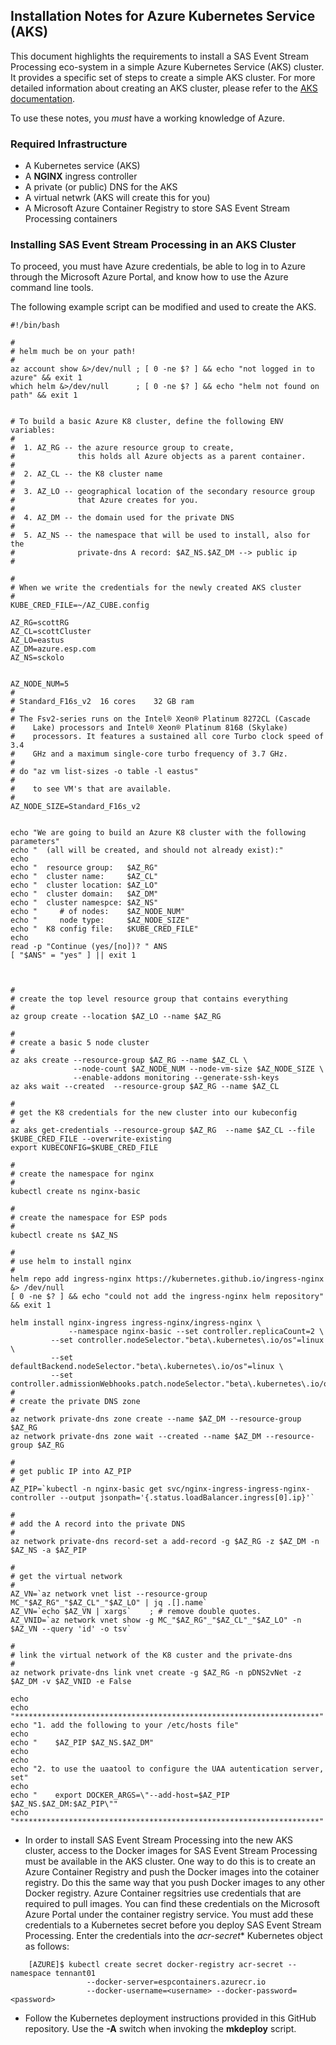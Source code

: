 ## Installation Notes for Azure Kubernetes Service (AKS)

This document highlights the requirements to
install a SAS Event Stream Processing eco-system in a simple Azure Kubernetes Service (AKS) cluster.  It provides a specific set of steps to create
a simple AKS cluster.
For more detailed information about creating an AKS cluster, please refer to the [AKS documentation](https://docs.microsoft.com/en-us/azure/aks/).

To use these notes, you _must_ have a working knowledge of Azure.

### Required Infrastructure
* A Kubernetes service (AKS) 
* A **NGINX** ingress controller
* A private (or public) DNS for the AKS
* A virtual netwrk (AKS will create this for you)
* A Microsoft Azure Container Registry to store SAS Event Stream Processing containers

### Installing SAS Event Stream Processing in an AKS Cluster
To proceed, you must have Azure credentials, be able to
log in to Azure through the Microsoft Azure Portal, and know how to use the Azure
command line tools.

The following example script can be modified and used to create the AKS.

```shell
#!/bin/bash

#
# helm much be on your path!
#
az account show &>/dev/null ; [ 0 -ne $? ] && echo "not logged in to azure" && exit 1
which helm &>/dev/null      ; [ 0 -ne $? ] && echo "helm not found on path" && exit 1


# To build a basic Azure K8 cluster, define the following ENV variables:
#
#  1. AZ_RG -- the azure resource group to create,
#              this holds all Azure objects as a parent container.
#
#  2. AZ_CL -- the K8 cluster name
#
#  3. AZ_LO -- geographical location of the secondary resource group
#              that Azure creates for you.
#
#  4. AZ_DM -- the domain used for the private DNS
#
#  5. AZ_NS -- the namespace that will be used to install, also for the
#              private-dns A record: $AZ_NS.$AZ_DM --> public ip
#

#
# When we write the credentials for the newly created AKS cluster
#
KUBE_CRED_FILE=~/AZ_CUBE.config

AZ_RG=scottRG
AZ_CL=scottCluster
AZ_LO=eastus
AZ_DM=azure.esp.com
AZ_NS=sckolo


AZ_NODE_NUM=5
#
# Standard_F16s_v2	16 cores	32 GB ram
#
# The Fsv2-series runs on the Intel® Xeon® Platinum 8272CL (Cascade
#    Lake) processors and Intel® Xeon® Platinum 8168 (Skylake)
#    processors. It features a sustained all core Turbo clock speed of 3.4
#    GHz and a maximum single-core turbo frequency of 3.7 GHz.
#
# do "az vm list-sizes -o table -l eastus"
#
#    to see VM's that are available.
#
AZ_NODE_SIZE=Standard_F16s_v2


echo "We are going to build an Azure K8 cluster with the following parameters"
echo "  (all will be created, and should not already exist):"
echo
echo "  resource group:   $AZ_RG"
echo "  cluster name:     $AZ_CL"
echo "  cluster location: $AZ_LO"
echo "  cluster domain:   $AZ_DM"
echo "  cluster namespce: $AZ_NS"
echo "     # of nodes:    $AZ_NODE_NUM"
echo "     node type:     $AZ_NODE_SIZE"
echo "  K8 config file:   $KUBE_CRED_FILE"
echo
read -p "Continue (yes/[no])? " ANS
[ "$ANS" = "yes" ] || exit 1



#
# create the top level resource group that contains everything
#
az group create --location $AZ_LO --name $AZ_RG

#
# create a basic 5 node cluster
#
az aks create --resource-group $AZ_RG --name $AZ_CL \
              --node-count $AZ_NODE_NUM --node-vm-size $AZ_NODE_SIZE \
              --enable-addons monitoring --generate-ssh-keys
az aks wait --created  --resource-group $AZ_RG --name $AZ_CL

#
# get the K8 credentials for the new cluster into our kubeconfig
#
az aks get-credentials --resource-group $AZ_RG  --name $AZ_CL --file $KUBE_CRED_FILE --overwrite-existing
export KUBECONFIG=$KUBE_CRED_FILE

#
# create the namespace for nginx
#
kubectl create ns nginx-basic

#
# create the namespace for ESP pods
#
kubectl create ns $AZ_NS

#
# use helm to install nginx
#
helm repo add ingress-nginx https://kubernetes.github.io/ingress-nginx &> /dev/null
[ 0 -ne $? ] && echo "could not add the ingress-nginx helm repository" && exit 1

helm install nginx-ingress ingress-nginx/ingress-nginx \
             --namespace nginx-basic --set controller.replicaCount=2 \
	     --set controller.nodeSelector."beta\.kubernetes\.io/os"=linux \
	     --set defaultBackend.nodeSelector."beta\.kubernetes\.io/os"=linux \
	     --set controller.admissionWebhooks.patch.nodeSelector."beta\.kubernetes\.io/os"=linux
#
# create the private DNS zone
#
az network private-dns zone create --name $AZ_DM --resource-group $AZ_RG
az network private-dns zone wait --created --name $AZ_DM --resource-group $AZ_RG

#
# get public IP into AZ_PIP
#
AZ_PIP=`kubectl -n nginx-basic get svc/nginx-ingress-ingress-nginx-controller --output jsonpath='{.status.loadBalancer.ingress[0].ip}'`

#
# add the A record into the private DNS
#
az network private-dns record-set a add-record -g $AZ_RG -z $AZ_DM -n $AZ_NS -a $AZ_PIP

#
# get the virtual network
#
AZ_VN=`az network vnet list --resource-group MC_"$AZ_RG"_"$AZ_CL"_"$AZ_LO" | jq .[].name`
AZ_VN=`echo $AZ_VN | xargs`    ; # remove double quotes.
AZ_VNID=`az network vnet show -g MC_"$AZ_RG"_"$AZ_CL"_"$AZ_LO" -n $AZ_VN --query 'id' -o tsv`

#
# link the virtual network of the K8 custer and the private-dns
#
az network private-dns link vnet create -g $AZ_RG -n pDNS2vNet -z $AZ_DM -v $AZ_VNID -e False

echo
echo "********************************************************************"
echo "1. add the following to your /etc/hosts file"
echo
echo "    $AZ_PIP $AZ_NS.$AZ_DM"
echo
echo
echo "2. to use the uaatool to configure the UAA autentication server, set"
echo
echo "    export DOCKER_ARGS=\"--add-host=$AZ_PIP $AZ_NS.$AZ_DM:$AZ_PIP\""
echo "********************************************************************"
```


* In order to install SAS Event Stream Processing into the new AKS
cluster, access to the Docker images for SAS Event Stream Processing
must be available in the AKS cluster. One way to do this is to create
an Azure Container Registry and push the Docker images into the
cotainer registry. Do this the same way that you push Docker
images to any other Docker registry. Azure Container regsitries use credentials that are required to pull images. You can find these credentials on the Microsoft Azure Portal under the container registry
service. You must add these credentials to a Kubernetes secret before
you deploy SAS Event Stream Processing. Enter the credentials into the
*acr-secret** Kubernetes object as follows:
```
    [AZURE]$ kubectl create secret docker-registry acr-secret --namespace tennant01
                 --docker-server=espcontainers.azurecr.io
                 --docker-username=<username> --docker-password=<password>
```		 
* Follow the Kubernetes deployment instructions provided in this GitHub repository. Use the
**-A** switch when invoking the **mkdeploy** script.


